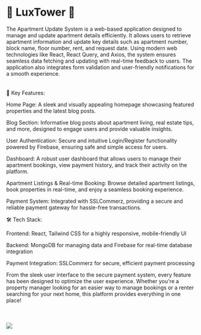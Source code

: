 <h1>🌟 LuxTower 🌟</h1>


The Apartment Update System is a web-based application designed to manage and update apartment details efficiently. It allows users to retrieve apartment information and update key details such as apartment number, block name, floor number, rent, and request date. Using modern web technologies like React, React Query, and Axios, the system ensures seamless data fetching and updating with real-time feedback to users. The application also integrates form validation and user-friendly notifications for a smooth experience.
<br/>
<br/>
<br/>
🔑 Key Features:

Home Page: A sleek and visually appealing homepage showcasing featured properties and the latest blog posts.

Blog Section: Informative blog posts about apartment living, real estate tips, and more, designed to engage users and provide valuable insights.

User Authentication: Secure and intuitive Login/Register functionality powered by Firebase, ensuring safe and simple access for users.

Dashboard: A robust user dashboard that allows users to manage their apartment bookings, view payment history, and track their activity on the platform.

Apartment Listings & Real-time Booking: Browse detailed apartment listings, book properties in real-time, and enjoy a seamless booking experience.

Payment System: Integrated with SSLCommerz, providing a secure and reliable payment gateway for hassle-free transactions.

🛠️ Tech Stack:

Frontend: React, Tailwind CSS for a highly responsive, mobile-friendly UI

Backend: MongoDB for managing data and Firebase for real-time database integration

Payment Integration: SSLCommerz for secure, efficient payment processing

From the sleek user interface to the secure payment system, every feature has been designed to optimize the user experience. Whether you're a property manager looking for an easier way to manage bookings or a renter searching for your next home, this platform provides everything in one place!
<br/>
<br/>
<br/>
<br/>
<img src="https://i.ibb.co.com/M9NtRS0/screencapture-localhost-5173-2024-10-06-16-51-54.png" >
